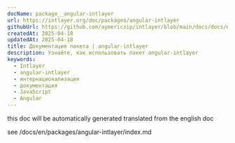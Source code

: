 ```yaml
---
docName: package__angular-intlayer
url: https://intlayer.org/doc/packages/angular-intlayer
githubUrl: https://github.com/aymericzip/intlayer/blob/main/docs/docs/en/packages/angular-intlayer/index.md
createdAt: 2025-04-18
updatedAt: 2025-04-18
title: Документация пакета | angular-intlayer
description: Узнайте, как использовать пакет angular-intlayer
keywords:
  - Intlayer
  - angular-intlayer
  - интернационализация
  - документация
  - JavaScript
  - Angular
---
```


this doc will be automatically generated translated from the english doc

see /docs/en/packages/angular-intlayer/index.md
